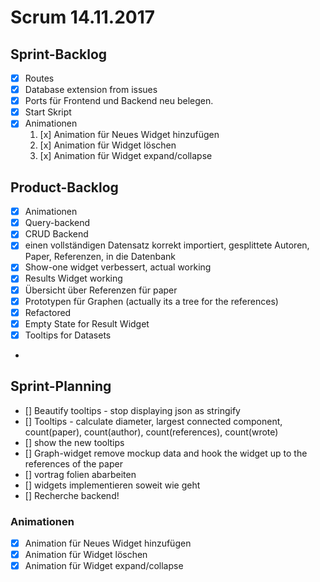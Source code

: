 # Scrum 14.11.2017

## Sprint-Backlog

- [x] Routes
- [x] Database extension from issues
- [x] Ports für Frontend und Backend neu belegen.
- [x] Start Skript
- [x] Animationen
  1. [x] Animation für Neues Widget hinzufügen
  2. [x] Animation für Widget löschen
  3. [x] Animation für Widget expand/collapse

## Product-Backlog

- [x] Animationen
- [x] Query-backend 
- [x] CRUD Backend
- [x] einen vollständigen Datensatz korrekt importiert, gesplittete Autoren, Paper, Referenzen, in die Datenbank
- [x] Show-one widget verbessert, actual working
- [x] Results Widget working
- [x] Übersicht über Referenzen für paper
- [x] Prototypen für Graphen (actually its a tree for the references)
- [x] Refactored
- [x] Empty State for Result Widget
- [x] Tooltips for Datasets
- 

## Sprint-Planning

- [] Beautify tooltips - stop displaying json as stringify
- [] Tooltips - calculate diameter, largest connected component, count(paper), count(author), count(references), count(wrote)
- [] show the new tooltips
- [] Graph-widget remove mockup data and hook the widget up to the references of the paper
- [] vortrag folien abarbeiten
- [] widgets implementieren soweit wie geht
- [] Recherche backend!


### Animationen

- [x] Animation für Neues Widget hinzufügen
- [x] Animation für Widget löschen
- [x] Animation für Widget expand/collapse
